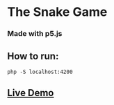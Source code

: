 # The Snake Game 

### Made with p5.js

## How to run:

`php -S localhost:4200`

## [Live Demo](https://shaliaramiah.github.io/Snake-Game-js/)

